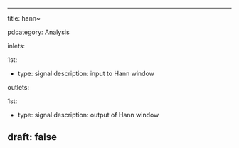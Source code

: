 --- 


title: hann~

pdcategory: Analysis

inlets:

  1st:
  - type: signal
    description: input to Hann window

outlets:

  1st:
  - type: signal
    description: output of Hann window







draft: false
---